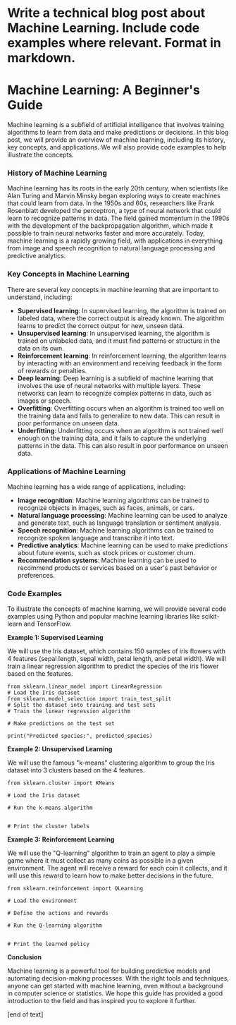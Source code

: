  Write a technical blog post about Machine Learning. Include code examples where relevant. Format in markdown.
=====================
Machine Learning: A Beginner's Guide
=====================

Machine learning is a subfield of artificial intelligence that involves training algorithms to learn from data and make predictions or decisions. In this blog post, we will provide an overview of machine learning, including its history, key concepts, and applications. We will also provide code examples to help illustrate the concepts.
### History of Machine Learning

Machine learning has its roots in the early 20th century, when scientists like Alan Turing and Marvin Minsky began exploring ways to create machines that could learn from data. In the 1950s and 60s, researchers like Frank Rosenblatt developed the perceptron, a type of neural network that could learn to recognize patterns in data. The field gained momentum in the 1990s with the development of the backpropagation algorithm, which made it possible to train neural networks faster and more accurately. Today, machine learning is a rapidly growing field, with applications in everything from image and speech recognition to natural language processing and predictive analytics.
### Key Concepts in Machine Learning

There are several key concepts in machine learning that are important to understand, including:

* **Supervised learning**: In supervised learning, the algorithm is trained on labeled data, where the correct output is already known. The algorithm learns to predict the correct output for new, unseen data.
* **Unsupervised learning**: In unsupervised learning, the algorithm is trained on unlabeled data, and it must find patterns or structure in the data on its own.
* **Reinforcement learning**: In reinforcement learning, the algorithm learns by interacting with an environment and receiving feedback in the form of rewards or penalties.
* **Deep learning**: Deep learning is a subfield of machine learning that involves the use of neural networks with multiple layers. These networks can learn to recognize complex patterns in data, such as images or speech.
* **Overfitting**: Overfitting occurs when an algorithm is trained too well on the training data and fails to generalize to new data. This can result in poor performance on unseen data.
* **Underfitting**: Underfitting occurs when an algorithm is not trained well enough on the training data, and it fails to capture the underlying patterns in the data. This can also result in poor performance on unseen data.
### Applications of Machine Learning

Machine learning has a wide range of applications, including:

* **Image recognition**: Machine learning algorithms can be trained to recognize objects in images, such as faces, animals, or cars.
* **Natural language processing**: Machine learning can be used to analyze and generate text, such as language translation or sentiment analysis.
* **Speech recognition**: Machine learning algorithms can be trained to recognize spoken language and transcribe it into text.
* **Predictive analytics**: Machine learning can be used to make predictions about future events, such as stock prices or customer churn.
* **Recommendation systems**: Machine learning can be used to recommend products or services based on a user's past behavior or preferences.
### Code Examples

To illustrate the concepts of machine learning, we will provide several code examples using Python and popular machine learning libraries like scikit-learn and TensorFlow.

**Example 1: Supervised Learning**

We will use the Iris dataset, which contains 150 samples of iris flowers with 4 features (sepal length, sepal width, petal length, and petal width). We will train a linear regression algorithm to predict the species of the iris flower based on the features.
```
from sklearn.linear_model import LinearRegression
# Load the Iris dataset
from sklearn.model_selection import train_test_split
# Split the dataset into training and test sets
# Train the linear regression algorithm

# Make predictions on the test set

print("Predicted species:", predicted_species)
```
**Example 2: Unsupervised Learning**

We will use the famous "k-means" clustering algorithm to group the Iris dataset into 3 clusters based on the 4 features.
```
from sklearn.cluster import KMeans

# Load the Iris dataset

# Run the k-means algorithm


# Print the cluster labels

```
**Example 3: Reinforcement Learning**


We will use the "Q-learning" algorithm to train an agent to play a simple game where it must collect as many coins as possible in a given environment. The agent will receive a reward for each coin it collects, and it will use this reward to learn how to make better decisions in the future.
```
from sklearn.reinforcement import QLearning

# Load the environment

# Define the actions and rewards

# Run the Q-learning algorithm


# Print the learned policy

```
**Conclusion**

Machine learning is a powerful tool for building predictive models and automating decision-making processes. With the right tools and techniques, anyone can get started with machine learning, even without a background in computer science or statistics. We hope this guide has provided a good introduction to the field and has inspired you to explore it further.



 [end of text]


